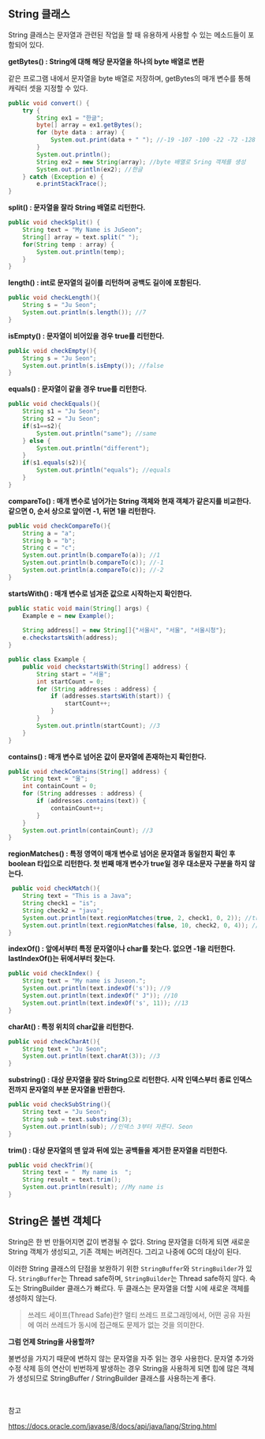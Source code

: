 ## String 클래스

String 클래스는 문자열과 관련된 작업을 할 때 유용하게 사용할 수 있는 메소드들이 포함되어 있다.

**getBytes() : String에 대해 해당 문자열을 하나의 byte 배열로 변환**

같은 프로그램 내에서 문자열을 byte 배열로 저장하며, 
getBytes의 매개 변수를 통해 캐릭터 셋을 지정할 수 있다.

```java
public void convert() {
    try {
        String ex1 = "한글"; 
        byte[] array = ex1.getBytes(); 
        for (byte data : array) {
            System.out.print(data + " "); //-19 -107 -100 -22 -72 -128 
        }
        System.out.println();
        String ex2 = new String(array); //byte 배열로 Sring 객체를 생성
        System.out.println(ex2); //한글
    } catch (Exception e) {
        e.printStackTrace();
} 
```  

**split() : 문자열을 잘라 String 배열로 리턴한다.**

```java
public void checkSplit() {
    String text = "My Name is JuSeon";
    String[] array = text.split(" ");
    for(String temp : array) {
        System.out.println(temp); 
    }
}
``` 

**length() : int로 문자열의 길이를 리턴하며 공백도 길이에 포함된다.**

```java
public void checkLength(){
    String s = "Ju Seon";
    System.out.println(s.length()); //7
}
```

**isEmpty() : 문자열이 비어있을 경우 true를 리턴한다.**

```java
public void checkEmpty(){
    String s = "Ju Seon";
    System.out.println(s.isEmpty()); //false
}
```

**equals() : 문자열이 같을 경우 true를 리턴한다.**

```java
public void checkEquals(){
    String s1 = "Ju Seon";
    String s2 = "Ju Seon";
    if(s1==s2){
        System.out.println("same"); //same
    } else {
        System.out.println("different");
    }
    if(s1.equals(s2)){
        System.out.println("equals"); //equals
    }
}
```

**compareTo() : 매개 변수로 넘어가는 String 객체와 현재 객체가 같은지를 비교한다. 같으면 0, 순서 상으로 앞이면 -1, 뒤면 1을 리턴한다.**

```java
public void checkCompareTo(){
    String a = "a";
    String b = "b";
    String c = "c";
    System.out.println(b.compareTo(a)); //1
    System.out.println(b.compareTo(c)); //-1
    System.out.println(a.compareTo(c)); //-2
}
```

**startsWith() : 매개 변수로 넘겨준 값으로 시작하는지 확인한다.**

```java
public static void main(String[] args) {
    Example e = new Example();
        
    String address[] = new String[]{"서울시", "서울", "서울시청"};
    e.checkstartsWith(address);
}

public class Example {
    public void checkstartsWith(String[] address) {
        String start = "서울";
        int startCount = 0;
        for (String addresses : address) {
            if (addresses.startsWith(start)) {
                startCount++;
            }
        }
        System.out.println(startCount); //3
    }
}
```

**contains() : 매개 변수로 넘어온 값이 문자열에 존재하는지 확인한다.**

```java
public void checkContains(String[] address) {
    String text = "울";
    int containCount = 0;
    for (String addresses : address) {
        if (addresses.contains(text)) {
            containCount++;
        }
    }
    System.out.println(containCount); //3
}
```

**regionMatches() : 특정 영역이 매개 변수로 넘어온 문자열과 동일한지 확인 후 boolean 타입으로 리턴한다. 첫 번째 매개 변수가 true일 경우 대소문자 구분을 하지 않는다.**

```java
 public void checkMatch(){
    String text = "This is a Java";
    String check1 = "is";
    String check2 = "java";
    System.out.println(text.regionMatches(true, 2, check1, 0, 2)); //true
    System.out.println(text.regionMatches(false, 10, check2, 0, 4)); //false
}
```

**indexOf() : 앞에서부터 특정 문자열이나 char를 찾는다. 없으면 -1을 리턴한다. lastIndexOf()는 뒤에서부터 찾는다.**

```java
public void checkIndex() {
    String text = "My name is Juseon.";
    System.out.println(text.indexOf('s')); //9
    System.out.println(text.indexOf(" J")); //10
    System.out.println(text.indexOf('s', 11)); //13
}
```

**charAt() : 특정 위치의 char값을 리턴한다.**

```java
public void checkCharAt(){
    String text = "Ju Seon";
    System.out.println(text.charAt(3)); //3
}
```

**substring() : 대상 문자열을 잘라 String으로 리턴한다. 시작 인덱스부터 종료 인덱스 전까지 문자열의 부분 문자열을 반환한다.**

```java
public void checkSubString(){
    String text = "Ju Seon";
    String sub = text.substring(3);
    System.out.println(sub); //인덱스 3부터 자른다. Seon
}
```

**trim() : 대상 문자열의 맨 앞과 뒤에 있는 공백들을 제거한 문자열을 리턴한다.**

```java
public void checkTrim(){
    String text = "  My name is  ";
    String result = text.trim();
    System.out.println(result); //My name is
}
```

## String은 불변 객체다

String은 한 번 만들어지면 값이 변경될 수 없다. String 문자열을 더하게 되면 새로운 String 객체가 생성되고, 기존 객체는 버려진다. 그리고 나중에 GC의 대상이 된다.

이러한 String 클래스의 단점을 보완하기 위한 `StringBuffer`와 `StringBuilder`가 있다. `StringBuffer`는 Thread safe하며, `StringBuilder`는 Thread safe하지 않다. 속도는 StringBuilder 클래스가 빠르다. 두 클래스는 문자열을 더할 시에 새로운 객체를 생성하지 않는다. 

> 쓰레드 세이프(Thread Safe)란? 멀티 쓰레드 프로그래밍에서, 어떤 공유 자원에 여러 쓰레드가 동시에 접근해도 문제가 없는 것을 의미한다.

**그럼 언제 String을 사용할까?**

불변성을 가지기 때문에 변하지 않는 문자열을 자주 읽는 경우 사용한다. 문자열 추가와 수정 삭제 등의 연산이 빈번하게 발생하는 경우 String을 사용하게 되면 힙에 많은 객체가 생성되므로 StringBuffer / StringBuilder 클래스를 사용하는게 좋다.

<br>

참고 

https://docs.oracle.com/javase/8/docs/api/java/lang/String.html
